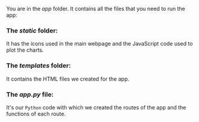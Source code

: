 You are in the *app* folder. It contains all the files that you need to run the app:

### The *static* folder:
It has the icons used in the main webpage and the JavaScript code used to plot the charts.

### The *templates* folder:
It contains the HTML files we created for the app.

### The *app.py* file:
It's our ```Python``` code with which we created the routes of the app and the functions of each route.
